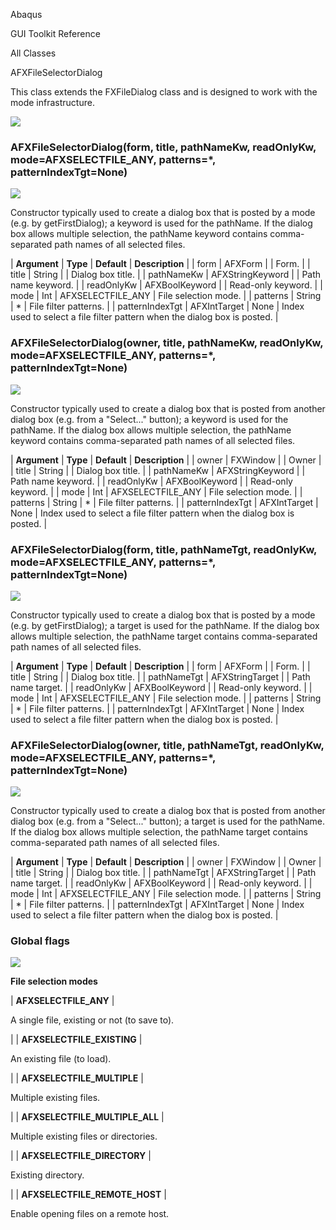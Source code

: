 Abaqus

GUI Toolkit Reference

All Classes

AFXFileSelectorDialog

This class extends the FXFileDialog class and is designed to work with the mode infrastructure.

![](https://help.3ds.com/2023/English/DSSIMULIA_Established/SIMACAERefImages/gui-afxfileselectordialog.png)

### AFXFileSelectorDialog(form, title, pathNameKw, readOnlyKw, mode=AFXSELECTFILE_ANY, patterns=*, patternIndexTgt=None)  
![](https://help.3ds.com/2023/English/DSSIMULIA_Established/IconsReference/butix_top_wline.png)

Constructor typically used to create a dialog box that is posted by a mode (e.g. by getFirstDialog); a keyword is used for the pathName. If the dialog box allows multiple selection, the pathName keyword contains comma-separated path names of all selected files.

| **Argument** | **Type** | **Default** | **Description** |
| form | AFXForm |   | Form. |
| title | String |   | Dialog box title. |
| pathNameKw | AFXStringKeyword |   | Path name keyword. |
| readOnlyKw | AFXBoolKeyword |   | Read-only keyword. |
| mode | Int | AFXSELECTFILE_ANY | File selection mode. |
| patterns | String | * | File filter patterns. |
| patternIndexTgt | AFXIntTarget | None | Index used to select a file filter pattern when the dialog box is posted. |

### AFXFileSelectorDialog(owner, title, pathNameKw, readOnlyKw, mode=AFXSELECTFILE_ANY, patterns=*, patternIndexTgt=None)  
![](https://help.3ds.com/2023/English/DSSIMULIA_Established/IconsReference/butix_top_wline.png)

Constructor typically used to create a dialog box that is posted from another dialog box (e.g. from a "Select..." button); a keyword is used for the pathName. If the dialog box allows multiple selection, the pathName keyword contains comma-separated path names of all selected files.

| **Argument** | **Type** | **Default** | **Description** |
| owner | FXWindow |   | Owner |
| title | String |   | Dialog box title. |
| pathNameKw | AFXStringKeyword |   | Path name keyword. |
| readOnlyKw | AFXBoolKeyword |   | Read-only keyword. |
| mode | Int | AFXSELECTFILE_ANY | File selection mode. |
| patterns | String | * | File filter patterns. |
| patternIndexTgt | AFXIntTarget | None | Index used to select a file filter pattern when the dialog box is posted. |

### AFXFileSelectorDialog(form, title, pathNameTgt, readOnlyKw, mode=AFXSELECTFILE_ANY, patterns=*, patternIndexTgt=None)  
![](https://help.3ds.com/2023/English/DSSIMULIA_Established/IconsReference/butix_top_wline.png)

Constructor typically used to create a dialog box that is posted by a mode (e.g. by getFirstDialog); a target is used for the pathName. If the dialog box allows multiple selection, the pathName target contains comma-separated path names of all selected files.

| **Argument** | **Type** | **Default** | **Description** |
| form | AFXForm |   | Form. |
| title | String |   | Dialog box title. |
| pathNameTgt | AFXStringTarget |   | Path name target. |
| readOnlyKw | AFXBoolKeyword |   | Read-only keyword. |
| mode | Int | AFXSELECTFILE_ANY | File selection mode. |
| patterns | String | * | File filter patterns. |
| patternIndexTgt | AFXIntTarget | None | Index used to select a file filter pattern when the dialog box is posted. |

### AFXFileSelectorDialog(owner, title, pathNameTgt, readOnlyKw, mode=AFXSELECTFILE_ANY, patterns=*, patternIndexTgt=None)  
![](https://help.3ds.com/2023/English/DSSIMULIA_Established/IconsReference/butix_top_wline.png)

Constructor typically used to create a dialog box that is posted from another dialog box (e.g. from a "Select..." button); a target is used for the pathName. If the dialog box allows multiple selection, the pathName target contains comma-separated path names of all selected files.

| **Argument** | **Type** | **Default** | **Description** |
| owner | FXWindow |   | Owner |
| title | String |   | Dialog box title. |
| pathNameTgt | AFXStringTarget |   | Path name target. |
| readOnlyKw | AFXBoolKeyword |   | Read-only keyword. |
| mode | Int | AFXSELECTFILE_ANY | File selection mode. |
| patterns | String | * | File filter patterns. |
| patternIndexTgt | AFXIntTarget | None | Index used to select a file filter pattern when the dialog box is posted. |

### Global flags  
![](https://help.3ds.com/2023/English/DSSIMULIA_Established/IconsReference/butix_top_wline.png)


**File selection modes**

| **AFXSELECTFILE_ANY** | 

A single file, existing or not (to save to).

 |
| **AFXSELECTFILE_EXISTING** | 

An existing file (to load).

 |
| **AFXSELECTFILE_MULTIPLE** | 

Multiple existing files.

 |
| **AFXSELECTFILE\_MULTIPLE\_ALL** | 

Multiple existing files or directories.

 |
| **AFXSELECTFILE_DIRECTORY** | 

Existing directory.

 |
| **AFXSELECTFILE\_REMOTE\_HOST** | 

Enable opening files on a remote host.

